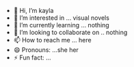 - 👋 Hi, I’m kayla
- 👀 I’m interested in ... visual novels 
- 🌱 I’m currently learning ... nothing 
- 💞️ I’m looking to collaborate on .. nothing 
- 📫 How to reach me ... here 
- 😄 Pronouns: ...she her
- ⚡ Fun fact: ...

<!---
KaysFox420/KaysFox420 is a ✨ special ✨ repository because its `README.md` (this file) appears on your GitHub profile.
You can click the Preview link to take a look at your changes.
--->
